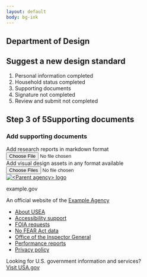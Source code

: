 ```yaml
---
layout: default
body: bg-ink
---
```


<section class="grid-container padding-bottom-6">
  <h1 class="text-white margin-bottom-0">Department of Design</h1>
  <h2 class="text-white text-light font-sans-xl margin-top-0 text-secondary-light">Suggest a new design standard</h2>

  <div class="usa-step-indicator usa-step-indicator--no-labels" aria-label="progress">
    <ol class="usa-step-indicator__segments">
      <li class="usa-step-indicator__segment usa-step-indicator__segment--complete">
        <span class="usa-step-indicator__segment-label">Personal information <span class="usa-sr-only">completed</span></span>
      </li>
      <li class="usa-step-indicator__segment usa-step-indicator__segment--complete">
        <span class="usa-step-indicator__segment-label">Household status <span class="usa-sr-only">completed</span></span>
      </li>
      <li class="usa-step-indicator__segment usa-step-indicator__segment--current" aria-current="true">
        <span class="usa-step-indicator__segment-label">Supporting documents </span>
      </li>
      <li class="usa-step-indicator__segment">
        <span class="usa-step-indicator__segment-label">Signature <span class="usa-sr-only">not completed</span></span>
      </li>
      <li class="usa-step-indicator__segment">
        <span class="usa-step-indicator__segment-label">Review and submit <span class="usa-sr-only">not completed</span></span>
      </li>
    </ol>
    <div class="usa-step-indicator__header">
      <h2 class="usa-step-indicator__heading">
        <span class="usa-sr-only">Step</span>
        <span class="usa-step-indicator__current-step">3</span>
        <span class="usa-step-indicator__total-steps">of 5</span>Supporting documents
      </h2>
    </div>
  </div>

<div class="padding-2 bg-secondary-lightest radius-lg width-tablet">
  <h3 class="margin-top-0">Add supporting documents</h3>
  <div class="usa-form-group">
    <label class="usa-label" for="file-input-rr">Add research reports in markdown format</label>
    <input id="file-input-rr"
      class="usa-file-input"
      type="file"
      name="file-input-rr"
      />
  </div>
  <div class="usa-form-group">
    <label class="usa-label" for="file-input-visual">Add visual design assets in any format available</label>
    <input id="file-input-visual"
      class="usa-file-input"
      type="file"
      name="file-input-visual"
      multiple
      />
  </div>

</div>

</section>

<div class="usa-identifier">
  <section
    class="usa-identifier__section usa-identifier__section--masthead"
    aria-label="Agency identifier">
    <div class="usa-identifier__container"><div class="usa-identifier__logos">
        <a href="javascript:void(0);" class="usa-identifier__logo">
          <img
            class="usa-identifier__logo-img"
            src="{{ site.baseurl }}/assets/uswds/img/circle-gray-20.svg"
            alt="&lt;Parent agency&gt; logo"
            role="img">
        </a></div><div class="usa-identifier__identity" aria-label="Agency description">
        <p class="usa-identifier__identity-domain">example.gov</p>
        <p class="usa-identifier__identity-disclaimer">An official website of the <a href="javascript:void(0);">Example Agency</a></p>
      </div>
    </div>
  </section>
  <nav class="usa-identifier__section usa-identifier__section--required-links" aria-label="Important links">
    <div class="usa-identifier__container">
      <ul class="usa-identifier__required-links-list">
        <li class="usa-identifier__required-links-item">
          <a href="javascript:void(0);" class="usa-identifier__required-link">About USEA</a>
        </li>
        <li class="usa-identifier__required-links-item">
          <a href="javascript:void(0);"
            class="usa-identifier__required-link">Accessibility support</a>
        </li>
        <li class="usa-identifier__required-links-item">
          <a href="javascript:void(0);"
            class="usa-identifier__required-link usa-link">FOIA requests</a>
        </li>
        <li class="usa-identifier__required-links-item">
          <a href="javascript:void(0);"
            class="usa-identifier__required-link usa-link">No FEAR Act data</a>
        </li>
        <li class="usa-identifier__required-links-item">
          <a href="javascript:void(0);" class="usa-identifier__required-link usa-link">Office of the Inspector General</a>
        </li>
        <li class="usa-identifier__required-links-item">
          <a href="javascript:void(0);" class="usa-identifier__required-link usa-link">Performance reports</a>
        </li>
        <li class="usa-identifier__required-links-item">
          <a href="javascript:void(0);" class="usa-identifier__required-link usa-link">Privacy policy</a>
        </li>
      </ul>
    </div>
  </nav>
  <section class="usa-identifier__section usa-identifier__section--usagov" aria-label="U.S. government information and services">
    <div class="usa-identifier__container">
      <div class="usa-identifier__usagov-description">Looking for U.S. government information and services?</div>
      <a href="https://www.usa.gov/" class="usa-link">Visit USA.gov</a>
    </div>
  </section>
</div>
